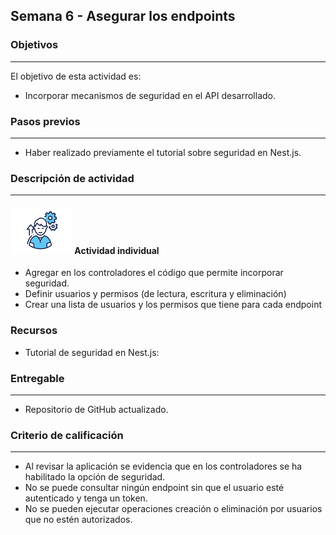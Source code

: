 ## Semana 6 - Asegurar los endpoints 

### Objetivos

---

El objetivo de esta actividad es:

- Incorporar mecanismos de seguridad en el API desarrollado.

### Pasos previos

---

- Haber realizado previamente el tutorial sobre seguridad en Nest.js.

### Descripción de actividad

---

#### ![](./../../assets/images/individuo.png) Actividad individual

- Agregar en los controladores el código que permite incorporar seguridad.
- Definir usuarios y permisos (de lectura, escritura y eliminación)
- Crear una lista de usuarios y los permisos que tiene para cada endpoint

### Recursos

- Tutorial de seguridad en Nest.js: 

### Entregable

---

- Repositorio de GitHub actualizado.

### Criterio de calificación

---

- Al revisar la aplicación se evidencia que en los controladores se ha habilitado la opción de seguridad.
- No se puede consultar ningún endpoint sin que el usuario esté autenticado y tenga un token.
- No se pueden ejecutar operaciones creación o eliminación por usuarios que no estén autorizados. 

